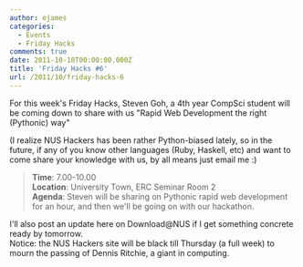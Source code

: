 ```yaml
---
author: ejames
categories:
  - Events
  - Friday Hacks
comments: true
date: 2011-10-18T00:00:00.000Z
title: 'Friday Hacks #6'
url: /2011/10/friday-hacks-6
---
```


For this week's Friday Hacks, Steven Goh, a 4th year CompSci student will be coming down to share with us "Rapid Web Development the right (Pythonic) way"
<div>(I realize NUS Hackers has been rather Python-biased lately, so in the future, if any of you know other languages (Ruby, Haskell, etc) and want to come share your knowledge with us, by all means just email me :)</div>
<div></div>
<blockquote>
<div><strong>Time</strong>: 7.00-10.00</div>
<div><strong>Location</strong>: University Town, ERC Seminar Room 2</div>
<div><strong>Agenda</strong>: Steven will be sharing on Pythonic rapid web development for an hour, and then we'll be going on with our hackathon.</div></blockquote>
<div>
</div>
<div>I'll also post an update here on Download@NUS if I get something concrete ready by tomorrow.</div>
<div>Notice: the NUS Hackers site will be black till Thursday (a full week) to mourn the passing of Dennis Ritchie, a giant in computing.</div>

